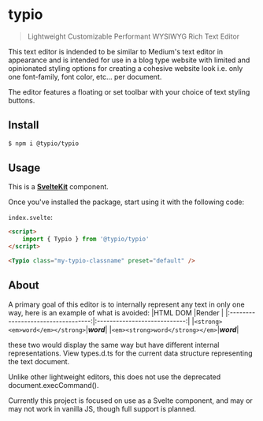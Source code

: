 # typio

> Lightweight Customizable Performant WYSIWYG Rich Text Editor

This text editor is indended to be similar to Medium's text editor in appearance and is intended for
use in a blog type website with limited and opinionated styling options for creating a cohesive
website look i.e. only one font-family, font color, etc... per document.

The editor features a floating or set toolbar with your choice of text styling buttons.

## Install

```bash
$ npm i @typio/typio
```

## Usage

This is a **[SvelteKit](https://github.com/sveltejs/kit)** component.

<!-- , but also works great in **vanilla JS**. -->

Once you've installed the package, start using it with the following code:

<!-- ### Svelte -->

`index.svelte`:

```html
<script>
    import { Typio } from '@typio/typio'
</script>

<Typio class="my-typio-classname" preset="default" />
```

<!--
### JS

`index.js`:

```js
import typio from '@typio/typio'

const typio = new typio({
    // initialize editor on some HTMLElement
    target: document.getElementById('typio-wrapper')
})
```

## CDN Usage

Or if you want to use the package without npm, you can use the following code:

`index.html`:

```html
<script src="https://cdn.jsdelivr.net/npm/@typio/typio/@0.1.0"></script>

<script>
    const typio = new typio({
        // initialize editor on some HTMLElement
        target: document.getElementById('typio-wrapper')
    })
</script>

<div id="typio-wrapper" />
``` -->

## About

A primary goal of this editor is to internally represent any text in only one way, here is an
example of what is avoided: |HTML DOM |Render |
|:----------------------------------:|:----------------------------:|
|`<strong><em>word</em></strong>`|<strong><em>word</em></strong>|
|`<em><strong>word</strong></em>`|<em><strong>word</strong></em>|

these two would display the same way but have different internal representations. View types.d.ts
for the current data structure representing the text document.

Unlike other lightweight editors, this does not use the deprecated document.execCommand().

Currently this project is focused on use as a Svelte component, and may or may not work in vanilla
JS, though full support is planned.
